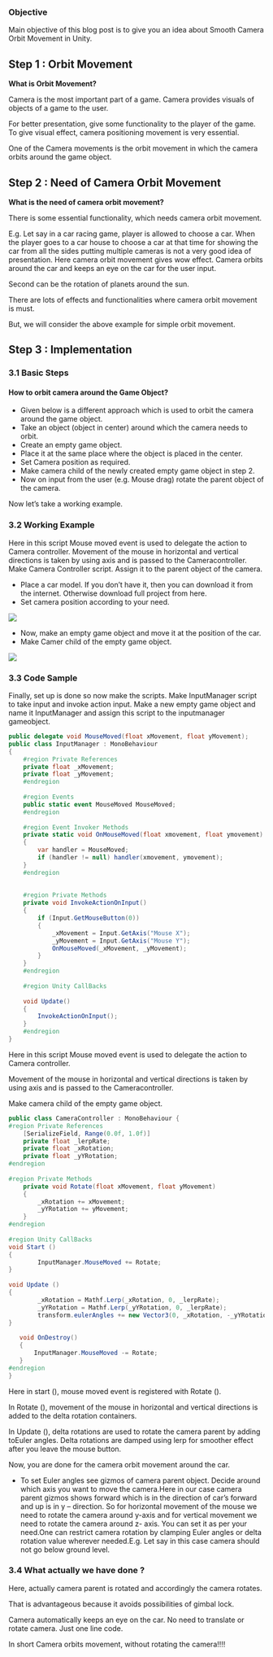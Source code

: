 ### Objective
Main objective of this blog post is to give you an idea about Smooth Camera Orbit Movement in Unity.

## Step 1 : Orbit Movement
**What is Orbit Movement?**

Camera is the most important part of a game.
Camera provides visuals of objects of a game to the user.

For better presentation, give some functionality to the player of the game. To give visual effect, camera positioning movement is very essential.

One of the Camera movements is the orbit movement in which the camera orbits around the game object.

## Step 2 : Need of Camera Orbit Movement

**What is the need of camera orbit movement?**

There is some essential functionality, which needs camera orbit movement.

E.g. Let say in a car racing game, player is allowed to choose a car. When the player goes to a car house to choose a car at that time for showing the car from all the sides putting multiple cameras is not a very good idea of presentation. Here camera orbit movement gives wow effect. Camera orbits around the car and keeps an eye on the car for the user input.

Second can be the rotation of planets around the sun.

There are lots of effects and functionalities where camera orbit movement is must.

But, we will consider the above example for simple orbit movement.

## Step 3 : Implementation

### 3.1 Basic Steps

#### How to orbit camera around the Game Object?
- Given below is a different approach which is used to orbit the camera around the game object.
- Take an object (object in center) around which the camera needs to orbit.
- Create an empty game object.
- Place it at the same place where the object is placed in the center.
- Set Camera position as required.
- Make camera child of the newly created empty game object in step 2.
- Now on input from the user (e.g. Mouse drag) rotate the parent object of the camera.

Now let’s take a working example.

### 3.2 Working Example

Here in this script Mouse moved event is used to delegate the action to Camera controller. Movement of the mouse in horizontal and vertical directions is taken by using axis and is passed to the Cameracontroller. Make Camera Controller script. Assign it to the parent object of the camera.

- Place a car model.
If you don’t have it, then you can download it from the internet.
Otherwise download full project from here.
- Set camera position according to your need.

![](http://www.theappguruz.com/app/uploads/2015/06/camera-position-accroding-to-your-need.png)

- Now, make an empty game object and move it at the position of the car.
- Make Camer child of the empty game object.

![](http://www.theappguruz.com/app/uploads/2015/06/8177hierarchy.png)

### 3.3 Code Sample

Finally, set up is done so now make the scripts. Make InputManager script to take input and invoke action input. Make a new empty game object and name it InputManager and assign this script to the inputmanager gameobject.

```csharp
public delegate void MouseMoved(float xMovement, float yMovement);
public class InputManager : MonoBehaviour
{
    #region Private References
    private float _xMovement;
    private float _yMovement;
    #endregion
 
    #region Events
    public static event MouseMoved MouseMoved;
    #endregion
 
    #region Event Invoker Methods
    private static void OnMouseMoved(float xmovement, float ymovement)
    {
        var handler = MouseMoved;
        if (handler != null) handler(xmovement, ymovement);
    }
    #endregion
 
 
    #region Private Methods
    private void InvokeActionOnInput()
    {
        if (Input.GetMouseButton(0))
        {
            _xMovement = Input.GetAxis("Mouse X");
            _yMovement = Input.GetAxis("Mouse Y");
            OnMouseMoved(_xMovement, _yMovement);
        }
    }
    #endregion
 
    #region Unity CallBacks
 
    void Update()
    {
        InvokeActionOnInput();
    }
    #endregion
}
```

Here in this script Mouse moved event is used to delegate the action to Camera controller.

Movement of the mouse in horizontal and vertical directions is taken by using axis and is passed to the Cameracontroller.

Make camera child of the empty game object.

```csharp
public class CameraController : MonoBehaviour {
#region Private References      
    [SerializeField, Range(0.0f, 1.0f)]
    private float _lerpRate;
    private float _xRotation;
    private float _yYRotation;
#endregion
 
#region Private Methods
    private void Rotate(float xMovement, float yMovement)
    {
        _xRotation += xMovement;
        _yYRotation += yMovement;
    }
#endregion
 
#region Unity CallBacks
void Start ()
{
        InputManager.MouseMoved += Rotate;
}
 
void Update ()
{
        _xRotation = Mathf.Lerp(_xRotation, 0, _lerpRate);
        _yYRotation = Mathf.Lerp(_yYRotation, 0, _lerpRate);
        transform.eulerAngles += new Vector3(0, _xRotation, -_yYRotation);
}
 
   void OnDestroy()
   {
       InputManager.MouseMoved -= Rotate;    
   }
#endregion
}
```
Here in start (), mouse moved event is registered with Rotate ().

In Rotate (), movement of the mouse in horizontal and vertical directions is added to the delta rotation containers.

In Update (), delta rotations are used to rotate the camera parent by adding toEuler angles. Delta rotations are damped using lerp for smoother effect after you leave the mouse button.

Now, you are done for the camera orbit movement around the car.

- To set Euler angles see gizmos of camera parent object. Decide around which axis you want to move the camera.Here in our case camera parent gizmos shows forward which is in the direction of car’s forward and up is in y – direction. So for horizontal movement of the mouse we need to rotate the camera around y-axis and for vertical movement we need to rotate the camera around z- axis. You can set it as per your need.One can restrict camera rotation by clamping Euler angles or delta rotation value wherever needed.E.g. Let say in this case camera should not go below ground level.

### 3.4 What actually we have done ?

Here, actually camera parent is rotated and accordingly the camera rotates.

That is advantageous because it avoids possibilities of gimbal lock.

Camera automatically keeps an eye on the car. No need to translate or rotate camera. Just one line code.

In short Camera orbits movement, without rotating the camera!!!!
